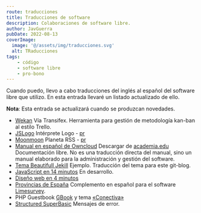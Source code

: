 ```yaml
---
route: traducciones
title: Traducciones de software
description: Colaboraciones de software libre.
author: JavGuerra
pubDate: 2022-08-13
coverImage:
  image: '@/assets/img/traducciones.svg'
  alt: TRaducciones
tags:
    - código
    - software libre
    - pro-bono
---
```


Cuando puedo, llevo a cabo traducciones del inglés al español del software libre que utilizo. En esta entrada llevaré un listado actualizado de ello.

<span class="note">**Nota**: Esta entrada se actualizará cuando se produzcan novedades.</span>

* [Wekan](https://wekan.github.io/) Vía Transifex. Herramienta para gestión de metodología kan-ban al estilo Trello.
* [JSLogo](https://www.calormen.com/jslogo/) Intérprete Logo - [pr](https://github.com/inexorabletash/jslogo/pull/127)
* [Moonmoon](https://moonmoon.org/) Planeta RSS - [pr](https://github.com/moonmoon/moonmoon/blob/master/app/l10n/es.lang)
* [Manual en español de Owncloud](https://comerciosvalencia.es/2016/04/12/un-manual-en-espanol-de-owncloud-de-la-mano-de-javguerra/)  Descargar de [academia.edu](https://www.academia.edu/31093325/Tu_nube_con_ownCloud_8) Documentación libre. No es una traducción directa del manual, sino un manual elaborado para la administración y gestión del software.
* [Tema Beautifull Jekill](https://github.com/JavGuerra/codice-beautiful-jekyll-es) Ejemplo. Traducción del tema para este git-blog.
* [JavaScript en 14 minutos](https://javguerra.github.io/javascript-en-14-minutos/) En desarrollo.
* [Diseño web en 4 minutos](https://javguerra.github.io/diseno-web-en-4-minutos/)
* [Provincias de España](https://account.limesurvey.org/de/downloads/file/34-provinces-of-spain-provincias-de-espa%C3%B1a?tmpl=component) Complemento en español para el software [Limesurvey](https://www.limesurvey.org/es/).
* PHP Guestbook [GBook](https://developers.phpjunkyard.com/viewtopic.php?f=3&t=5587&p=24230&hilit=spanish#p24230) y tema [«Conectiva»](https://developers.phpjunkyard.com/viewtopic.php?f=3&t=6629&p=27830&hilit=conectiva#p27830) 
* [Structured SuperBasic](https://github.com/SinclairQL/StructuredSuperBasic/blob/main/Source/ssblang.ssb) Mensajes de error.
